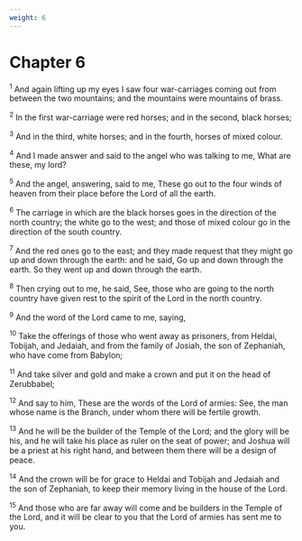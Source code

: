 ```yaml
---
weight: 6
---
```


# Chapter 6

<sup>1</sup> And again lifting up my eyes I saw four war-carriages coming out from between the two mountains; and the mountains were mountains of brass. 

<sup>2</sup> In the first war-carriage were red horses; and in the second, black horses; 

<sup>3</sup> And in the third, white horses; and in the fourth, horses of mixed colour. 

<sup>4</sup> And I made answer and said to the angel who was talking to me, What are these, my lord? 

<sup>5</sup> And the angel, answering, said to me, These go out to the four winds of heaven from their place before the Lord of all the earth. 

<sup>6</sup> The carriage in which are the black horses goes in the direction of the north country; the white go to the west; and those of mixed colour go in the direction of the south country. 

<sup>7</sup> And the red ones go to the east; and they made request that they might go up and down through the earth: and he said, Go up and down through the earth. So they went up and down through the earth. 

<sup>8</sup> Then crying out to me, he said, See, those who are going to the north country have given rest to the spirit of the Lord in the north country. 

<sup>9</sup> And the word of the Lord came to me, saying, 

<sup>10</sup> Take the offerings of those who went away as prisoners, from Heldai, Tobijah, and Jedaiah, and from the family of Josiah, the son of Zephaniah, who have come from Babylon; 

<sup>11</sup> And take silver and gold and make a crown and put it on the head of Zerubbabel; 

<sup>12</sup> And say to him, These are the words of the Lord of armies: See, the man whose name is the Branch, under whom there will be fertile growth. 

<sup>13</sup> And he will be the builder of the Temple of the Lord; and the glory will be his, and he will take his place as ruler on the seat of power; and Joshua will be a priest at his right hand, and between them there will be a design of peace. 

<sup>14</sup> And the crown will be for grace to Heldai and Tobijah and Jedaiah and the son of Zephaniah, to keep their memory living in the house of the Lord. 

<sup>15</sup> And those who are far away will come and be builders in the Temple of the Lord, and it will be clear to you that the Lord of armies has sent me to you. 


